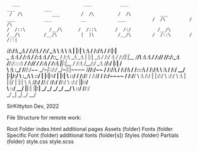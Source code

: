       ___                        ___           ___                                                                                ___           ___     
     /  /\           ___        /  /\         /  /\           ___         ___           ___           __            ___          /  /\         /  /\    
    /  /::\         /__/\      /  /::\       /  /:/          /__/\       /__/\         /__/\         |  |\         /__/\        /  /::\       /  /::|   
   /__/:/\:\        \__\:\    /  /:/\:\     /  /:/           \__\:\      \  \:\        \  \:\        |  |:|        \  \:\      /  /:/\:\     /  /:|:|   
  _\_ \:\ \:\       /  /::\  /  /::\ \:\   /  /::\____       /  /::\      \__\:\        \__\:\       |  |:|         \__\:\    /  /:/  \:\   /  /:/|:|__ 
 /__/\ \:\ \:\   __/  /:/\/ /__/:/\:\_\:\ /__/:/\:::::\   __/  /:/\/      /  /::\       /  /::\      |__|:|__       /  /::\  /__/:/ \__\:\ /__/:/ |:| /\
 \  \:\ \:\_\/  /__/\/:/~~  \__\/~|::\/:/ \__\/~|:|~~~~  /__/\/:/~~      /  /:/\:\     /  /:/\:\     /  /::::\     /  /:/\:\ \  \:\ /  /:/ \__\/  |:|/:/
  \  \:\_\:\    \  \::/        |  |:|::/     |  |:|      \  \::/        /  /:/__\/    /  /:/__\/    /  /:/~~~~    /  /:/__\/  \  \:\  /:/      |  |:/:/ 
   \  \:\/:/     \  \:\        |  |:|\/      |  |:|       \  \:\       /__/:/        /__/:/        /__/:/        /__/:/        \  \:\/:/       |__|::/  
    \  \::/       \__\/        |__|:|        |__|:|        \__\/       \__\/         \__\/         \__\/         \__\/          \  \::/        /__/:/   
     \__\/                      \__\|         \__\|                                                                              \__\/         \__\/    

SirKittyton Dev, 2022

File Structure for remote work:

Root Folder 
  index.html
  additional pages
  Assets (folder)
  Fonts (folder
    Specific Font (folder)
    additional fonts (folder[s])
  Styles (folder)
    Partials (folder)
    style.css
    style.scss

